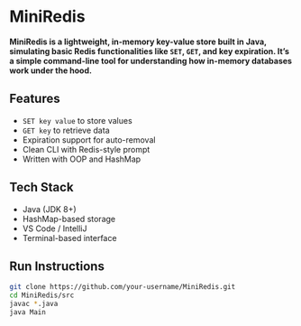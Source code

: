 #  MiniRedis 

**MiniRedis is a lightweight, in-memory key-value store built in Java, simulating basic Redis functionalities like `SET`, `GET`, and key expiration. It’s a simple command-line tool for understanding how in-memory databases work under the hood.**

##  Features
- `SET key value` to store values
- `GET key` to retrieve data
- Expiration support for auto-removal
- Clean CLI with Redis-style prompt
- Written with OOP and HashMap

##  Tech Stack
- Java (JDK 8+)
- HashMap-based storage
- VS Code / IntelliJ
- Terminal-based interface

##  Run Instructions
```bash
git clone https://github.com/your-username/MiniRedis.git
cd MiniRedis/src
javac *.java
java Main
